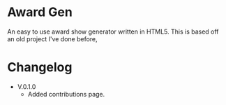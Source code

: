 # Award Gen
An easy to use award show generator written in HTML5.
This is based off an old project I've done before,

# Changelog
* V.0.1.0 
  * Added contributions page.